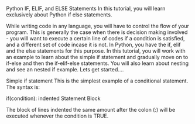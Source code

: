 Python IF, ELIF, and ELSE Statements
In this tutorial, you will learn exclusively about Python if else statements.

While writing code in any language, you will have to control the flow of your program. This is generally the case when there is decision making involved - you will want to execute a certain line of codes if a condition is satisfied, and a different set of code incase it is not. In Python, you have the if, elif and the else statements for this purpose. In this tutorial, you will work with an example to learn about the simple if statement and gradually move on to if-else and then the if-elif-else statements. You will also learn about nesting and see an nested if example. Lets get started....

Simple if statement
This is the simplest example of a conditional statement. The syntax is:

if(condition):
      indented Statement Block

The block of lines indented the same amount after the colon (:) will be executed whenever the condition is TRUE.